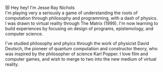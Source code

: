 😻 Hey hey! I'm Jesse Ray Nichols  
I'm playing very a seriously a game of understanding the roots of computation through philosophy and programming, with a dash of physics.  
I was drawn to virtual reality through The Matrix (1999).
I'm now learning to build experiences by focusing on design of programs, epistemology, and computer science.  

I've studied philosophy and phyics through the work of physicist David Deutsch, the pioneer of quantum computation and constructor theory, who was inspired by
the philosopher of science Karl Popper.   I love film and computer games, and wish to merge to two into the new medium of virtual reality.
